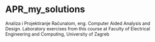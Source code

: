 # APR_my_solutions
Analiza i Projektiranje Računalom, eng. Computer Aided Analysis and Design. Laboratory exercises from this course at Faculty of Electrical Engineering and Computing, University of Zagreb
